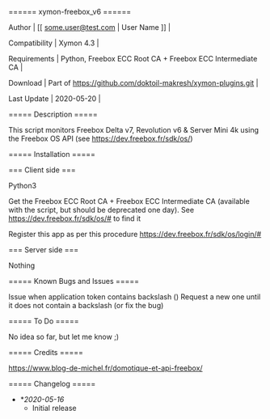 ====== xymon-freebox_v6 ======

 Author | [[ some.user@test.com | User Name ]] |

 Compatibility | Xymon 4.3 |

 Requirements | Python, Freebox ECC Root CA + Freebox ECC Intermediate CA |

 Download | Part of https://github.com/doktoil-makresh/xymon-plugins.git |

 Last Update | 2020-05-20 |

===== Description =====

This script monitors Freebox Delta v7, Revolution v6 & Server Mini 4k using the Freebox OS API (see https://dev.freebox.fr/sdk/os/)

===== Installation =====

=== Client side ===

Python3

Get the Freebox ECC Root CA + Freebox ECC Intermediate CA (available with the script, but should be deprecated one day). See https://dev.freebox.fr/sdk/os/# to find it

Register this app as per this procedure https://dev.freebox.fr/sdk/os/login/#

=== Server side ===

Nothing

===== Known  Bugs and Issues =====

Issue when application token contains backslash (\)
Request a new one until it does not contain a backslash (or fix the bug)

===== To Do =====

No idea so far, but let me know ;)

===== Credits =====

https://www.blog-de-michel.fr/domotique-et-api-freebox/

===== Changelog =====

  * **2020-05-16*
    * Initial release

